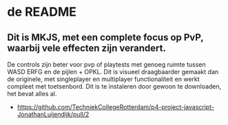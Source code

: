 # de README
## Dit is MKJS, met een complete focus op PvP, waarbij vele effecten zijn verandert.
De controls zijn beter voor pvp of playtests met genoeg ruimte tussen WASD ERFG en de pijlen + OPKL.
Dit is visueel draagbaarder gemaakt dan de originele, met singleplayer en multiplayer functionaliteit en werkt compleet met toetsenbord.
Dit is te instaleren door gewoon te downloaden, het bevat alles al.

* https://github.com/TechniekCollegeRotterdam/p4-project-javascript-JonathanLuijendijk/pull/2
